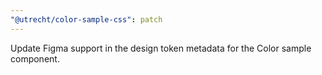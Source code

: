 ```yaml
---
"@utrecht/color-sample-css": patch
---
```


Update Figma support in the design token metadata for the Color sample component.
